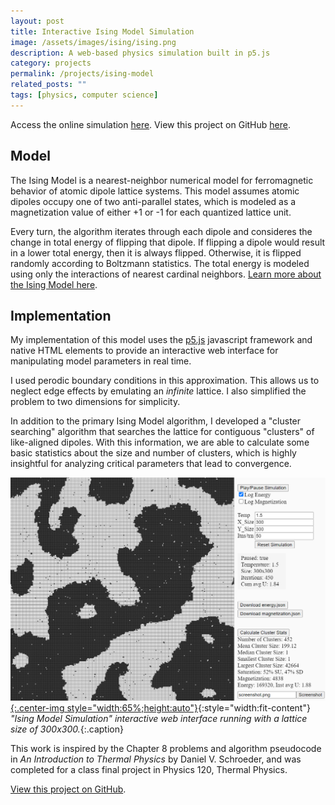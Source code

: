 ```yaml
---
layout: post
title: Interactive Ising Model Simulation
image: /assets/images/ising/ising.png
description: A web-based physics simulation built in p5.js
category: projects
permalink: /projects/ising-model
related_posts: ""
tags: [physics, computer science]
---
```

Access the online simulation [here](https://ivar-rydstrom.github.io/ising_model/). View this project on GitHub [here](https://github.com/Ivar-Rydstrom/ising_model).

## Model
The Ising Model is a nearest-neighbor numerical model for ferromagnetic behavior of atomic dipole lattice systems. This model assumes atomic dipoles occupy one of two anti-parallel states, which is modeled as a magnetization value of either +1 or -1 for each quantized lattice unit.

Every turn, the algorithm iterates through each dipole and consideres the change in total energy of flipping that dipole. If flipping a dipole would result in a lower total energy, then it is always flipped. Otherwise, it is flipped randomly according to Boltzmann statistics. The total energy is modeled using only the interactions of nearest cardinal neighbors. [Learn more about the Ising Model here](https://en.wikipedia.org/wiki/Ising_model).

## Implementation
My implementation of this model uses the [p5.js](https://p5js.org/) javascript framework and native HTML elements to provide an interactive web interface for manipulating model parameters in real time.

I used perodic boundary conditions in this approximation. This allows us to neglect edge effects by emulating an *infinite* lattice. I also simplified the problem to two dimensions for simplicity.

In addition to the primary Ising Model algorithm, I developed a "cluster searching" algorithm that searches the lattice for contiguous "clusters" of like-aligned dipoles. With this information, we are able to calculate some basic statistics about the size and number of clusters, which is highly insightful for analyzing critical parameters that lead to convergence.


[![Ising Model](/assets/images/ising/ising2.png){:.center-img style="width:65%;height:auto"}](https://ivar-rydstrom.github.io/ising_model/){:style="width:fit-content"}
*"Ising Model Simulation" interactive web interface running with a lattice size of 300x300.*{:.caption}

This work is inspired by the Chapter 8 problems and algorithm pseudocode in *An Introduction to Thermal Physics* by Daniel V. Schroeder, and was completed for a class final project in Physics 120, Thermal Physics.

[View this project on GitHub](https://github.com/Ivar-Rydstrom/ising_model).